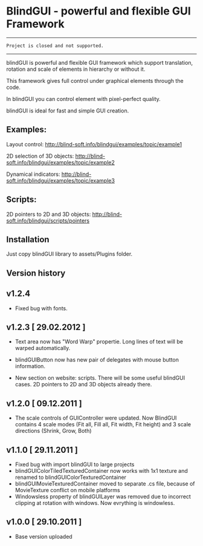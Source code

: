 BlindGUI - powerful and flexible GUI Framework
=====================================================

-----------------------------------------------------
    Project is closed and not supported.
-----------------------------------------------------

blindGUI is powerful and flexible GUI framework which support translation, rotation and scale of elements in hierarchy or without it. 

This framework gives full control under graphical elements through the code. 

In blindGUI you can control element with pixel-perfect quality.

blindGUI is ideal for fast and simple GUI creation.

Examples:
---------

Layout control: http://blind-soft.info/blindgui/examples/topic/example1

2D selection of 3D objects: http://blind-soft.info/blindgui/examples/topic/example2

Dynamical indicators: http://blind-soft.info/blindgui/examples/topic/example3

Scripts:
--------
2D pointers to 2D and 3D objects: http://blind-soft.info/blindgui/scripts/pointers


Installation
------------
Just copy blindGUI library to assets/Plugins folder.


Version history
---------------

v1.2.4
------
- Fixed bug with fonts.

v1.2.3 [ 29.02.2012 ]
---------------------

- Text area now has "Word Warp" propertie. Long lines of text will be warped automatically.
- blindGUIButton now has new pair of delegates with mouse button information.

- New section on website: scripts. There will be some useful blindGUI cases.
2D pointers to 2D and 3D objects already there. 

v1.2.0 [ 09.12.2011 ]
---------------------

- The scale controls of GUIController were updated. 
Now BlindGUI contains 4 scale modes (Fit all, Fill all, Fit width, Fit height) and 3 scale directions (Shrink, Grow, Both)

v1.1.0 [ 29.11.2011 ]
---------------------

- Fixed bug with import blindGUI to large projects
- blindGUIColorTiledTexturedContainer now works with 1x1 texture and renamed to blindGUIColorTexturedContainer
- blindGUIMovieTexturedContainer moved to separate .cs file, because of MovieTexture conflict on mobile platforms
- Windowsless property of blindGUILayer was removed due to incorrect clipping at rotation with windows. Now evrything is windowless.

v1.0.0 [ 29.10.2011 ]
---------------------

- Base version uploaded
